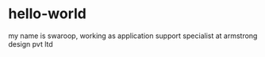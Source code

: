 # hello-world
my name is swaroop, working as application support specialist at armstrong design pvt ltd
